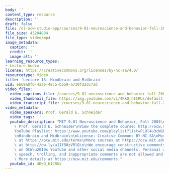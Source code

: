 ```yaml
---
body: ''
content_type: resource
description: ''
draft: false
file: /ol-ocw-studio-app/courses/9-01-neuroscience-and-behavior-fall-2003/mit9_01f03_lec13_360p_16_9.mp4
file_size: 43204884
file_type: video/mp4
image_metadata:
  caption: ''
  credit: ''
  image-alt: ''
learning_resource_types:
- Lecture Audio
license: https://creativecommons.org/licenses/by-nc-sa/4.0/
resourcetype: Video
title: 'Lecture 13: Hindbrain and Midbrain'
uid: e669a0f6-4aa6-48c5-bb59-a730fd2dc7ad
video_files:
  video_captions_file: /courses/9-01-neuroscience-and-behavior-fall-2003/1FHHcvJIYgjuX7IlWH3CvFsEltZmNOjuK_transcript.webvtt
  video_thumbnail_file: https://img.youtube.com/vi/4KkQ_hICRUs/default.jpg
  video_transcript_file: /courses/9-01-neuroscience-and-behavior-fall-2003/1FHHcvJIYgjuX7IlWH3CvFsEltZmNOjuK_transcript.pdf
video_metadata:
  video_speakers: Prof. Gerald E. Schneider
  video_tags: ''
  youtube_description: "MIT 9.01 Neuroscience and Behavior, Fall 2003\nInstructor:\
    \ Prof. Gerald E. Schneider\nView the complete course: http://ocw.mit.edu/courses/brain-and-cognitive-sciences/9-01-neuroscience-and-behavior-fall-2003\n\
    YouTube Playlist: https://www.youtube.com/playlist?list=PLUl4u3cNGP63U7FmbKD9KClb-94dyPJim\n\
    \nHindbrain and Midbrain\n\nLicense: Creative Commons BY-NC-SA\nMore information\
    \ at https://ocw.mit.edu/terms\nMore courses at https://ocw.mit.edu\nSupport OCW\
    \ at http://ow.ly/a1If50zVRlQ\n\nWe encourage constructive comments and discussion\
    \ on OCW\u2019s YouTube and other social media channels. Personal attacks, hate\
    \ speech, trolling, and inappropriate comments are not allowed and may be removed.\
    \ More details at https://ocw.mit.edu/comments."
  youtube_id: 4KkQ_hICRUs
---
```

